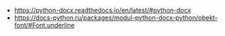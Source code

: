 - https://python-docx.readthedocs.io/en/latest/#python-docx
- https://docs-python.ru/packages/modul-python-docx-python/obekt-font/#Font.underline